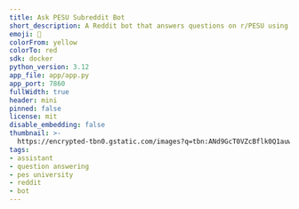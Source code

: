 ```yaml
---
title: Ask PESU Subreddit Bot
short_description: A Reddit bot that answers questions on r/PESU using AskPESU
emoji: 🦀
colorFrom: yellow
colorTo: red
sdk: docker
python_version: 3.12
app_file: app/app.py
app_port: 7860
fullWidth: true
header: mini
pinned: false
license: mit
disable_embedding: false
thumbnail: >-
  https://encrypted-tbn0.gstatic.com/images?q=tbn:ANd9GcT0VZcBflk0Q1auwPmjuXgoBj-VzFd9Iz_JfA&s
tags:
- assistant
- question answering
- pes university
- reddit
- bot
---
```

